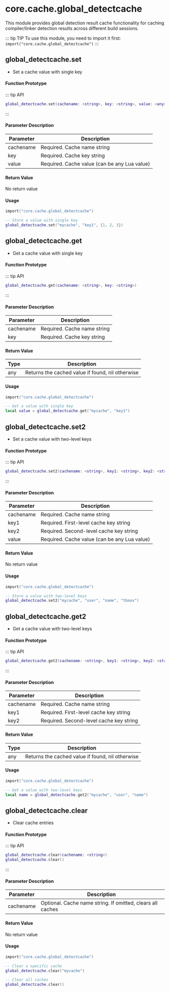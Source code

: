 # core.cache.global_detectcache

This module provides global detection result cache functionality for caching compiler/linker detection results across different build sessions.

::: tip TIP
To use this module, you need to import it first: `import("core.cache.global_detectcache")`
:::

## global_detectcache.set

- Set a cache value with single key

#### Function Prototype

::: tip API
```lua
global_detectcache.set(cachename: <string>, key: <string>, value: <any>)
```
:::

#### Parameter Description

| Parameter | Description |
|-----------|-------------|
| cachename | Required. Cache name string |
| key | Required. Cache key string |
| value | Required. Cache value (can be any Lua value) |

#### Return Value

No return value

#### Usage

```lua
import("core.cache.global_detectcache")

-- Store a value with single key
global_detectcache.set("mycache", "key1", {1, 2, 3})
```

## global_detectcache.get

- Get a cache value with single key

#### Function Prototype

::: tip API
```lua
global_detectcache.get(cachename: <string>, key: <string>)
```
:::

#### Parameter Description

| Parameter | Description |
|-----------|-------------|
| cachename | Required. Cache name string |
| key | Required. Cache key string |

#### Return Value

| Type | Description |
|------|-------------|
| any | Returns the cached value if found, nil otherwise |

#### Usage

```lua
import("core.cache.global_detectcache")

-- Get a value with single key
local value = global_detectcache.get("mycache", "key1")
```

## global_detectcache.set2

- Set a cache value with two-level keys

#### Function Prototype

::: tip API
```lua
global_detectcache.set2(cachename: <string>, key1: <string>, key2: <string>, value: <any>)
```
:::

#### Parameter Description

| Parameter | Description |
|-----------|-------------|
| cachename | Required. Cache name string |
| key1 | Required. First-level cache key string |
| key2 | Required. Second-level cache key string |
| value | Required. Cache value (can be any Lua value) |

#### Return Value

No return value

#### Usage

```lua
import("core.cache.global_detectcache")

-- Store a value with two-level keys
global_detectcache.set2("mycache", "user", "name", "tboox")
```

## global_detectcache.get2

- Get a cache value with two-level keys

#### Function Prototype

::: tip API
```lua
global_detectcache.get2(cachename: <string>, key1: <string>, key2: <string>)
```
:::

#### Parameter Description

| Parameter | Description |
|-----------|-------------|
| cachename | Required. Cache name string |
| key1 | Required. First-level cache key string |
| key2 | Required. Second-level cache key string |

#### Return Value

| Type | Description |
|------|-------------|
| any | Returns the cached value if found, nil otherwise |

#### Usage

```lua
import("core.cache.global_detectcache")

-- Get a value with two-level keys
local name = global_detectcache.get2("mycache", "user", "name")
```

## global_detectcache.clear

- Clear cache entries

#### Function Prototype

::: tip API
```lua
global_detectcache.clear(cachename: <string>)
global_detectcache.clear()
```
:::

#### Parameter Description

| Parameter | Description |
|-----------|-------------|
| cachename | Optional. Cache name string. If omitted, clears all caches |

#### Return Value

No return value

#### Usage

```lua
import("core.cache.global_detectcache")

-- Clear a specific cache
global_detectcache.clear("mycache")

-- Clear all caches
global_detectcache.clear()
```
